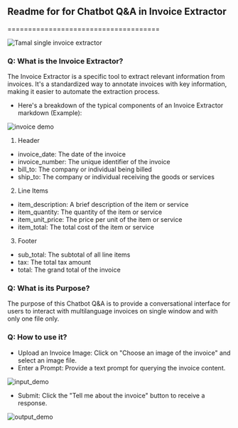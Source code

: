 ## Readme for for Chatbot Q&A in Invoice Extractor 
=====================================

![Tamal single invoice extractor](https://github.com/user-attachments/assets/6e0003fb-dcb7-4182-afae-6fcdefaeaa94)


### Q: What is the Invoice Extractor?
The Invoice Extractor is a specific tool to extract relevant information from invoices. It's a standardized way to annotate invoices with key information, making it easier to automate the extraction process.

* Here's a breakdown of the typical components of an Invoice Extractor markdown (Example):

![invoice demo](https://github.com/user-attachments/assets/626fc133-265b-4f0e-bb33-4efd8e54ca71)


1. Header
* invoice_date: The date of the invoice
* invoice_number: The unique identifier of the invoice
* bill_to: The company or individual being billed
* ship_to: The company or individual receiving the goods or services

2. Line Items
* item_description: A brief description of the item or service
* item_quantity: The quantity of the item or service
* item_unit_price: The price per unit of the item or service
* item_total: The total cost of the item or service

3. Footer
* sub_total: The subtotal of all line items
* tax: The total tax amount
* total: The grand total of the invoice

### Q: What is its Purpose?
The purpose of this Chatbot Q&A is to provide a conversational interface for users to interact with multilanguage invoices on single window and with only one file only.

### Q: How to use it?
* Upload an Invoice Image: Click on "Choose an image of the invoice" and select an image file.
* Enter a Prompt: Provide a text prompt for querying the invoice content.

![input_demo](https://github.com/user-attachments/assets/e273c041-82a0-4ad0-8ee5-2fbf6c4c107b)

* Submit: Click the "Tell me about the invoice" button to receive a response.

![output_demo](https://github.com/user-attachments/assets/ab03b1e8-216d-459b-bb0f-a18edb747c2a)
